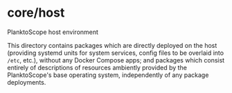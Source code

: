 # core/host
PlanktoScope host environment

This directory contains packages which are directly deployed on the host (providing systemd units
for system services, config files to be overlaid into `/etc`, etc.), without any Docker Compose
apps; and packages which consist entirely of descriptions of resources ambiently provided by the
PlanktoScope's base operating system, independently of any package deployments.
